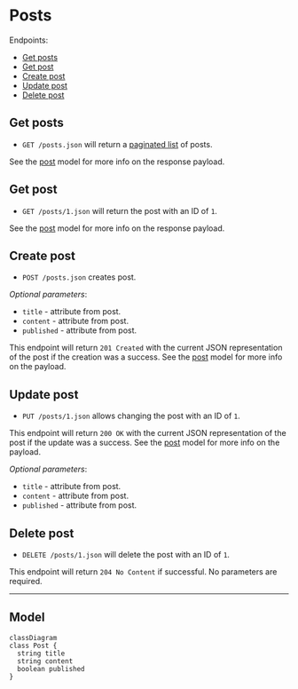 # Posts

Endpoints:

- [Get posts](#get-posts)
- [Get post](#get-post)
- [Create post](#create-post)
- [Update post](#update-post)
- [Delete post](#delete-post)

## Get posts

- `GET /posts.json` will return a [paginated list](../README.md#pagination) of posts.

<!--
_Optional query parameters_:

* `attribute1` - when set to true, will only return resources that are completed.
* `attribute2` - when set to true, will only return resources that are completed.
-->

See the [post](#model) model for more info on the response payload.

## Get post

- `GET /posts/1.json` will return the post with an ID of `1`.

See the [post](#model) model for more info on the response payload.

## Create post

- `POST /posts.json` creates post.

<!--
**Required parameters**: `attribute1` and `attribute2`.
-->

_Optional parameters_:

* `title` - attribute from post.
* `content` - attribute from post.
* `published` - attribute from post.

This endpoint will return `201 Created` with the current JSON representation of the post if the creation was a success. See the [post](#model) model for more info on the payload.

## Update post

- `PUT /posts/1.json` allows changing the post with an ID of `1`.

This endpoint will return `200 OK` with the current JSON representation of the post if the update was a success. See the [post](#model) model for more info on the payload.

<!--
**Required parameters**: `attribute1` and `attribute2`.
-->

_Optional parameters_:

* `title` - attribute from post.
* `content` - attribute from post.
* `published` - attribute from post.

## Delete post

- `DELETE /posts/1.json` will delete the post with an ID of `1`.

This endpoint will return `204 No Content` if successful. No parameters are required.

---

## Model
```mermaid
classDiagram
class Post {
  string title
  string content
  boolean published
}
```
